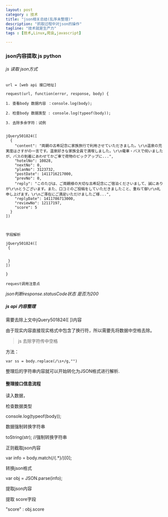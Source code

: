```yaml
---
layout: post
category : 技术
title: "json相关总结(乱序未整理)"
description: "抓取过程中对json的操作"
tagline: "技术就是生产力"
tags : [技术,Linux,爬虫,javascript]

---
```


### json内容提取  js python 
 
###### js 读取 json方式

```
url = [web api 接口地址]

request(url, function(error, response, body) {

1. 查看body 数据内容 ：console.log(body); 

2. 检查body 数据类型 : console.log(typeof(body));

3. 去除多余字符：试例


jQuery501824([
  {
    "content": "両親の古希記念に家族旅行で利用させていただきました。\r\n温泉の充実度はさすがの一言です。温泉好きな家族全員で満喫しました。\r\n電車・バスで伺いましたが、バスの到着にあわせてかご車で荷物のピックアップに...",
    "hotelNo": 10828,
    "nextNo": 0,
    "planNo": 3123732,
    "postDate": 1411716217000,
    "prevNo": 0,
    "reply": "このたびは、ご両親様の大切な古希記念にご宿泊くださいまして、誠にありが\r\nとうございます。また、口コミのご投稿をしていただきましたこと、重ねて御\r\n礼申し上げます。\r\nご滞在にご満足いただけましたご様...",
    "replyDate": 1411786713000,
    "reviewNo": 12117197,
    "score": 5
  }
])
 


字段解析  

jQuery501824([
 {


 }
])

}

```

`request调用注意点`

*json判断response.statusCode状态 是否为200*


##### js api 内容整理

需要去除上文中jQuery501824\(\[ \]\)内容

由于现实内容直接现实格式中包含了换行符，所以需要先将数据中空格去除。

> js 去除字符传中空格

方法：

```
var ss = body.replace(/\s+/g,"")
```

整理后的字符串内容就可以开始转化为JSON格式进行解析.

#### 整理接口信息流程

读入数据，


检查数据类型

console.log(typeof(body));

数据强制转换字符串

toString(str); //强制转换字符串

正则截取json内容

var info = body.match(/\{.*\}/)[0];

转换json格式

var obj = JSON.parse(info);


提取json内容 


提取 score字段

"score" : obj.score



